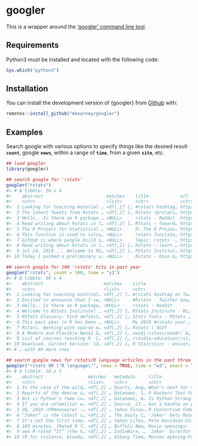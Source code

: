 
<!-- README.md is generated from README.Rmd. Please edit that file -->

# googler

<!-- badges: start -->

<!-- badges: end -->

This is a wrapper around the [‘googler’ command line
tool](https://github.com/jarun/googler).

## Requirements

Python3 must be installed and located with the following code:

``` r
Sys.which("python3")
```

## Installation

You can install the development version of {googler} from
[Github](https://github.com/mkearney/googler) with:

``` r
remotes::install_github("mkearney/googler")
```

<!-- You can install the released version of googler from [CRAN](https://CRAN.R-project.org) with: -->

<!-- ``` r -->

<!-- install.packages("googler") -->

<!-- ``` -->

## Examples

Search google with various options to specify things like the desired
result **`count`**, google **`news`**, within a range of **`time`**,
from a given **`site`**, etc.

``` r
## load googler
library(googler)

## search google for 'rstats'
googler("rstats")
#> # A tibble: 10 x 4
#>    abstract                        matches    title            url                        
#>    <chr>                           <list>     <chr>            <chr>                      
#>  1 Looking for teaching material … <df[,2] [… #rstats hashtag… https://twitter.com/hashta…
#>  2 The latest Tweets from Rstats … <df[,2] [… Rstats (@rstats… https://twitter.com/rstats…
#>  3 Hello,. Is there an R package … <NULL>     rstats - Reddit  https://www.reddit.com/r/r…
#>  4 Read writing about Rstats in T… <df[,2] [… Rstats – Toward… https://towardsdatascience…
#>  5 The R Project for Statistical … <NULL>     R: The R Projec… https://www.r-project.org/ 
#>  6 This function is used to calcu… <NULL>     rstats function… https://www.rdocumentation…
#>  7 GitHub is where people build s… <NULL>     Topic: rstats ·… https://github.com/topics/…
#>  8 Read writing about Rstats in l… <df[,2] [… Rstats – learn … https://blog.exploratory.i…
#>  9 Jul 24, 2019 ... Welcome to RS… <df[,2] [… RStats Institut… https://www.missouristate.…
#> 10 Today I pushed a preliminary v… <NULL>     Rstats - Once U… https://www.onceupondata.c…

## search google for 100 'rstats' hits in past year
googler("rstats", count = 100, time = "y1")
#> # A tibble: 99 x 4
#>    abstract                       matches    title                  url                   
#>    <chr>                          <list>     <chr>                  <chr>                 
#>  1 Looking for teaching material… <df[,2] [… #rstats hashtag on Tw… https://twitter.com/h…
#>  2 Excited to announce that I've… <NULL>     #Rstats - Twitter Sea… https://twitter.com/s…
#>  3 Hello,. Is there an R package… <NULL>     rstats - Reddit        https://www.reddit.co…
#>  4 Welcome to RStats Institute! … <df[,2] [… RStats Institute - Mi… https://www.missouris…
#>  5 RStats Glossary. Find definit… <df[,2] [… Stats Tools - RStats … https://www.missouris…
#>  6 This past year in R has been … <NULL>     My 2018 #rstats year … https://leonawicz.git…
#>  7 Rstats. Working with sparse m… <df[,2] [… Rstats | GGVY          https://ggvy.cl/tags/…
#>  8 A Modern and Flexible Neo4J D… <df[,2] [… neo4j-rstats/neo4r: A… https://github.com/ne…
#>  9 List of courses teaching R. C… <df[,2] [… rstudio-education/rst… https://github.com/rs…
#> 10 Download. Current Version: 13… <df[,2] [… R Statistics - Univer… http://depts.washingt…
#> # … with 89 more rows

## search google news for rstats/R language articles in the past three weeks
googler("rstats OR \"R language\"", news = TRUE, time = "w3", exact = TRUE)
#> # A tibble: 10 x 5
#>    abstract                 matches   metadata     title              url                 
#>    <chr>                    <list>    <chr>        <chr>              <chr>               
#>  1 In the case of the wild… <df[,2] … Quartz, Aug… What's next for t… https://qz.com/1661…
#>  2 Reports of the demise o… <df[,2] … Datanami, 1… R Backers Tout Fu… https://www.datanam…
#>  3 But is Python's fame co… <df[,2] … Datanami, A… Is Python Strangl… https://www.datanam…
#>  4 If you are unfamiliar w… <df[,2] … Source, 21 … Get a handle on p… https://source.colo…
#>  5 28, 2019 /PRNewswire/ -… <df[,2] … Yahoo Finan… R Consortium Comm… https://finance.yah…
#>  6 “Joker” is the latest c… <df[,2] … The Daily C… 'Joker' Gets Rate… https://www.dailyca…
#>  7 It's not the first time… <df[,2] … Yahoo Lifes… Pete Davidson Cal… https://www.yahoo.c…
#>  8 103 minutes. (Rated R f… <df[,2] … Buffalo New… Movie openings: '… https://buffalonews…
#>  9 own R-rated “It” (the h… <df[,2] … IndieWire, … 'Joker' Director … https://www.indiewi…
#> 10 (R for violence, bloody… <df[,2] … Albany Time… Movies opening Fr… https://www.timesun…
```
